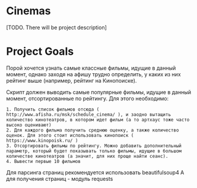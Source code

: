 # Cinemas

[TODO. There will be project description]

# Project Goals



Порой хочется узнать самые классные фильмы, идущие в данный момент, однако заходя на афишу трудно определить, у каких из них рейтинг выше (например, рейтинг на Кинопоиске).

Скрипт должен выводить самые популярные фильмы, идущие в данный момент, отсортированные по рейтингу.
Для этого необходимо:

    1. Получить список фильмов отсюда ( http://www.afisha.ru/msk/schedule_cinema/ ), и заодно вытащить количество кинотеатров, в котором идет фильм (а то артхаус тоже часто высоко оценивают)
    2. Для каждого фильма получить среднюю оценку, а также количество оценок. Для этого стоит использовать кинопоиск ( https://www.kinopoisk.ru/ )
    3. Отсортировать фильмы по рейтингу. Можно добавить дополнительный параметр, который будет показывать только фильмы, идущие в большом количестве кинотеатров (а значит, для них проще найти сеанс).
    4. Вывести первые 10 фильмов

Для парсинга страниц рекомендуется использовать beautifulsoup4
А для получения страниц - модуль requests

